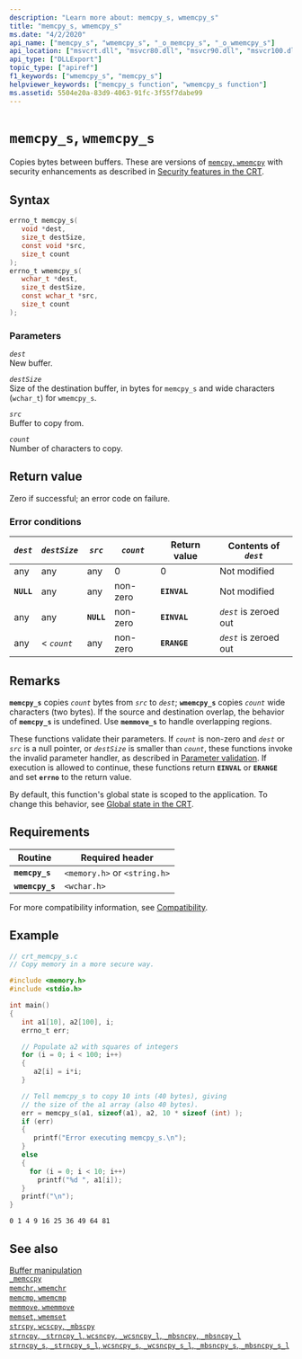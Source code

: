 ```yaml
---
description: "Learn more about: memcpy_s, wmemcpy_s"
title: "memcpy_s, wmemcpy_s"
ms.date: "4/2/2020"
api_name: ["memcpy_s", "wmemcpy_s", "_o_memcpy_s", "_o_wmemcpy_s"]
api_location: ["msvcrt.dll", "msvcr80.dll", "msvcr90.dll", "msvcr100.dll", "msvcr100_clr0400.dll", "msvcr110.dll", "msvcr110_clr0400.dll", "msvcr120.dll", "msvcr120_clr0400.dll", "ucrtbase.dll", "api-ms-win-crt-string-l1-1-0.dll", "ntoskrnl.exe", "api-ms-win-crt-private-l1-1-0.dll"]
api_type: ["DLLExport"]
topic_type: ["apiref"]
f1_keywords: ["wmemcpy_s", "memcpy_s"]
helpviewer_keywords: ["memcpy_s function", "wmemcpy_s function"]
ms.assetid: 5504e20a-83d9-4063-91fc-3f55f7dabe99
---
```

# `memcpy_s`, `wmemcpy_s`

Copies bytes between buffers. These are versions of [`memcpy`, `wmemcpy`](memcpy-wmemcpy.md) with security enhancements as described in [Security features in the CRT](../security-features-in-the-crt.md).

## Syntax

```C
errno_t memcpy_s(
   void *dest,
   size_t destSize,
   const void *src,
   size_t count
);
errno_t wmemcpy_s(
   wchar_t *dest,
   size_t destSize,
   const wchar_t *src,
   size_t count
);
```

### Parameters

*`dest`*\
New buffer.

*`destSize`*\
Size of the destination buffer, in bytes for `memcpy_s` and wide characters (`wchar_t`) for `wmemcpy_s`.

*`src`*\
Buffer to copy from.

*`count`*\
Number of characters to copy.

## Return value

Zero if successful; an error code on failure.

### Error conditions

|*`dest`*|*`destSize`*|*`src`*|*`count`*|Return value|Contents of *`dest`*|
|------------|----------------|-----------|---|------------------|------------------------|
|any|any|any|0|0|Not modified|
|**`NULL`**|any|any|non-zero|**`EINVAL`**|Not modified|
|any|any|**`NULL`**|non-zero|**`EINVAL`**|*`dest`* is zeroed out|
|any|< *`count`*|any|non-zero|**`ERANGE`**|*`dest`* is zeroed out|

## Remarks

**`memcpy_s`** copies *`count`* bytes from *`src`* to *`dest`*; **`wmemcpy_s`** copies *`count`* wide characters (two bytes). If the source and destination overlap, the behavior of **`memcpy_s`** is undefined. Use **`memmove_s`** to handle overlapping regions.

These functions validate their parameters. If *`count`* is non-zero and *`dest`* or *`src`* is a null pointer, or *`destSize`* is smaller than *`count`*, these functions invoke the invalid parameter handler, as described in [Parameter validation](../parameter-validation.md). If execution is allowed to continue, these functions return **`EINVAL`** or **`ERANGE`** and set **`errno`** to the return value.

By default, this function's global state is scoped to the application. To change this behavior, see [Global state in the CRT](../global-state.md).

## Requirements

|Routine|Required header|
|-------------|---------------------|
|**`memcpy_s`**|`<memory.h>` or `<string.h>`|
|**`wmemcpy_s`**|`<wchar.h>`|

For more compatibility information, see [Compatibility](../compatibility.md).

## Example

```C
// crt_memcpy_s.c
// Copy memory in a more secure way.

#include <memory.h>
#include <stdio.h>

int main()
{
   int a1[10], a2[100], i;
   errno_t err;

   // Populate a2 with squares of integers
   for (i = 0; i < 100; i++)
   {
      a2[i] = i*i;
   }

   // Tell memcpy_s to copy 10 ints (40 bytes), giving
   // the size of the a1 array (also 40 bytes).
   err = memcpy_s(a1, sizeof(a1), a2, 10 * sizeof (int) );
   if (err)
   {
      printf("Error executing memcpy_s.\n");
   }
   else
   {
     for (i = 0; i < 10; i++)
       printf("%d ", a1[i]);
   }
   printf("\n");
}
```

```Output
0 1 4 9 16 25 36 49 64 81
```

## See also

[Buffer manipulation](../buffer-manipulation.md)\
[`_memccpy`](memccpy.md)\
[`memchr`, `wmemchr`](memchr-wmemchr.md)\
[`memcmp`, `wmemcmp`](memcmp-wmemcmp.md)\
[`memmove`, `wmemmove`](memmove-wmemmove.md)\
[`memset`, `wmemset`](memset-wmemset.md)\
[`strcpy`, `wcscpy`, `_mbscpy`](strcpy-wcscpy-mbscpy.md)\
[`strncpy`, `_strncpy_l`, `wcsncpy`, `_wcsncpy_l`, `_mbsncpy`, `_mbsncpy_l`](strncpy-strncpy-l-wcsncpy-wcsncpy-l-mbsncpy-mbsncpy-l.md)\
[`strncpy_s`, `_strncpy_s_l`, `wcsncpy_s`, `_wcsncpy_s_l`, `_mbsncpy_s`, `_mbsncpy_s_l`](strncpy-s-strncpy-s-l-wcsncpy-s-wcsncpy-s-l-mbsncpy-s-mbsncpy-s-l.md)
